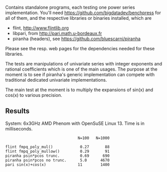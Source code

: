 Contains standalone programs, each testing one power series implementation.
You'll need 
https://github.com/bigdatadev/benchpress
for all of them, and the respective libraries or binaries installed, which are

* flint, http://www.flintlib.org
* libpari, from http://pari.math.u-bordeaux.fr
* piranha (headers), see https://github.com/bluescarni/piranha

Please see the resp. web pages for the dependencies needed for these
libraries.

The tests are manipulations of univariate series with integer exponents
and rational coefficients which is one of the main usages. The purpose
at the moment is to see if piranha's generic implementation can
compete with traditional dedicated univariate implementations.

The main test at the moment is to multiply the expansions of sin(x)
and cos(x) to various precision.

Results
-------
System: 6x3GHz AMD Phenom with OpenSuSE Linux 13. Time is in milliseconds.
```
                                N=100   N=1000      

flint fmpq_poly_mul()            0.27       88
flint fmpq_poly_mullow()         0.29       91
piranha psin*pcos trunc.         0.69      690
piranha psin*pcos no trunc.      5.0      4670
pari sin(x)+cos(x)              11        1400
```
